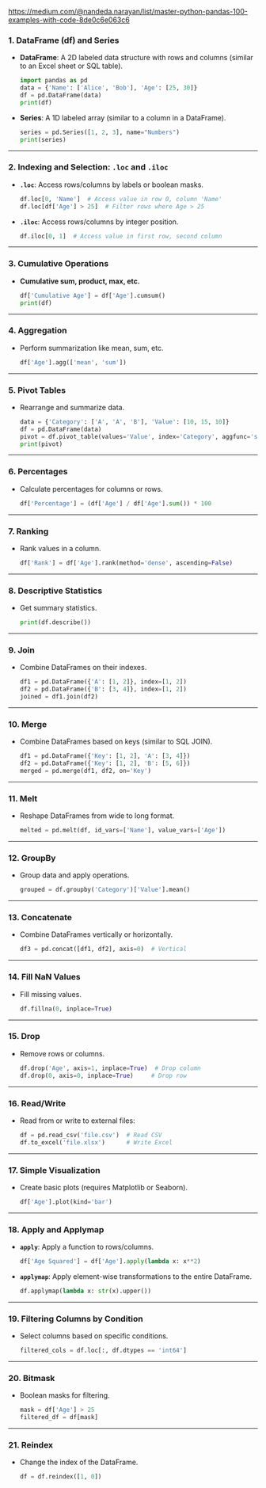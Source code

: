 https://medium.com/@nandeda.narayan/list/master-python-pandas-100-examples-with-code-8de0c6e063c6


### 1. **DataFrame (df)** and **Series**
- **DataFrame**: A 2D labeled data structure with rows and columns (similar to an Excel sheet or SQL table).
  ```python
  import pandas as pd
  data = {'Name': ['Alice', 'Bob'], 'Age': [25, 30]}
  df = pd.DataFrame(data)
  print(df)
  ```
- **Series**: A 1D labeled array (similar to a column in a DataFrame).
  ```python
  series = pd.Series([1, 2, 3], name="Numbers")
  print(series)
  ```

---

### 2. **Indexing and Selection: `.loc` and `.iloc`**
- **`.loc`**: Access rows/columns by labels or boolean masks.
  ```python
  df.loc[0, 'Name']  # Access value in row 0, column 'Name'
  df.loc[df['Age'] > 25]  # Filter rows where Age > 25
  ```
- **`.iloc`**: Access rows/columns by integer position.
  ```python
  df.iloc[0, 1]  # Access value in first row, second column
  ```

---

### 3. **Cumulative Operations**
- **Cumulative sum, product, max, etc.**
  ```python
  df['Cumulative Age'] = df['Age'].cumsum()
  print(df)
  ```

---

### 4. **Aggregation**
- Perform summarization like mean, sum, etc.
  ```python
  df['Age'].agg(['mean', 'sum'])
  ```

---

### 5. **Pivot Tables**
- Rearrange and summarize data.
  ```python
  data = {'Category': ['A', 'A', 'B'], 'Value': [10, 15, 10]}
  df = pd.DataFrame(data)
  pivot = df.pivot_table(values='Value', index='Category', aggfunc='sum')
  print(pivot)
  ```

---

### 6. **Percentages**
- Calculate percentages for columns or rows.
  ```python
  df['Percentage'] = (df['Age'] / df['Age'].sum()) * 100
  ```

---

### 7. **Ranking**
- Rank values in a column.
  ```python
  df['Rank'] = df['Age'].rank(method='dense', ascending=False)
  ```

---

### 8. **Descriptive Statistics**
- Get summary statistics.
  ```python
  print(df.describe())
  ```

---

### 9. **Join**
- Combine DataFrames on their indexes.
  ```python
  df1 = pd.DataFrame({'A': [1, 2]}, index=[1, 2])
  df2 = pd.DataFrame({'B': [3, 4]}, index=[1, 2])
  joined = df1.join(df2)
  ```

---

### 10. **Merge**
- Combine DataFrames based on keys (similar to SQL JOIN).
  ```python
  df1 = pd.DataFrame({'Key': [1, 2], 'A': [3, 4]})
  df2 = pd.DataFrame({'Key': [1, 2], 'B': [5, 6]})
  merged = pd.merge(df1, df2, on='Key')
  ```

---

### 11. **Melt**
- Reshape DataFrames from wide to long format.
  ```python
  melted = pd.melt(df, id_vars=['Name'], value_vars=['Age'])
  ```

---

### 12. **GroupBy**
- Group data and apply operations.
  ```python
  grouped = df.groupby('Category')['Value'].mean()
  ```

---

### 13. **Concatenate**
- Combine DataFrames vertically or horizontally.
  ```python
  df3 = pd.concat([df1, df2], axis=0)  # Vertical
  ```

---

### 14. **Fill NaN Values**
- Fill missing values.
  ```python
  df.fillna(0, inplace=True)
  ```

---

### 15. **Drop**
- Remove rows or columns.
  ```python
  df.drop('Age', axis=1, inplace=True)  # Drop column
  df.drop(0, axis=0, inplace=True)     # Drop row
  ```

---

### 16. **Read/Write**
- Read from or write to external files:
  ```python
  df = pd.read_csv('file.csv')  # Read CSV
  df.to_excel('file.xlsx')      # Write Excel
  ```

---

### 17. **Simple Visualization**
- Create basic plots (requires Matplotlib or Seaborn).
  ```python
  df['Age'].plot(kind='bar')
  ```

---

### 18. **Apply and Applymap**
- **`apply`**: Apply a function to rows/columns.
  ```python
  df['Age Squared'] = df['Age'].apply(lambda x: x**2)
  ```
- **`applymap`**: Apply element-wise transformations to the entire DataFrame.
  ```python
  df.applymap(lambda x: str(x).upper())
  ```

---

### 19. **Filtering Columns by Condition**
- Select columns based on specific conditions.
  ```python
  filtered_cols = df.loc[:, df.dtypes == 'int64']
  ```

---

### 20. **Bitmask**
- Boolean masks for filtering.
  ```python
  mask = df['Age'] > 25
  filtered_df = df[mask]
  ```

---

### 21. **Reindex**
- Change the index of the DataFrame.
  ```python
  df = df.reindex([1, 0])
  ```
